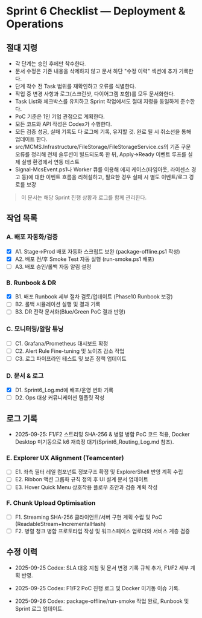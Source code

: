 # Sprint 6 Checklist — Deployment & Operations

## 절대 지령
- 각 단계는 승인 후에만 착수한다.
- 문서 수정은 기존 내용을 삭제하지 않고 문서 하단 "수정 이력" 섹션에 추가 기록한다.
- 단계 착수 전 Task 범위를 재확인하고 오류를 식별한다.
- 작업 중 변경 사항과 로그(스크린샷, 다이어그램 포함)를 모두 문서화한다.
- Task List와 체크박스를 유지하고 Sprint 작업에서도 절대 지령을 동일하게 준수한다.
- PoC 기준은 1인 기업 관점으로 계획한다.
- 모든 코드와 API 작성은 Codex가 수행한다.
- 모든 검증 성공, 실패 기록도 다 로그에 기록, 유지할 것. 완료 될 시 취소선을 통해 업데이트 한다.
- src/MCMS.Infrastructure/FileStorage/FileStorageService.cs의 기존 구문 오류를 정리해 전체 솔루션이 빌드되도록 한 뒤, Apply→Ready 이벤트 루프를 실제 실행 환경에서 연동 테스트
- Signal-McsEvent.ps1나 Worker 큐를 이용해 에지 케이스(타임아웃, 라이센스 경고 등)에 대한 이벤트 흐름을 리허설하고, 필요한 경우 실패 시 별도 이벤트/로그 경로를 보강

> 이 문서는 해당 Sprint 진행 상황과 로그를 함께 관리한다.

## 작업 목록
### A. 배포 자동화/검증
- [x] A1. Stage→Prod 배포 자동화 스크립트 보완 (package-offline.ps1 작성)
- [x] A2. 배포 전/후 Smoke Test 자동 실행 (run-smoke.ps1 배포)
- [ ] A3. 배포 승인/롤백 자동 알림 설정

### B. Runbook & DR
- [x] B1. 배포 Runbook 세부 절차 검토/업데이트 (Phase10 Runbook 보강)
- [ ] B2. 롤백 시뮬레이션 실행 및 결과 기록
- [ ] B3. DR 전략 문서화(Blue/Green PoC 결과 반영)

### C. 모니터링/알람 튜닝
- [ ] C1. Grafana/Prometheus 대시보드 확정
- [ ] C2. Alert Rule Fine-tuning 및 노이즈 감소 작업
- [ ] C3. 로그 파이프라인 테스트 및 보존 정책 업데이트

### D. 문서 & 로그
- [x] D1. Sprint6_Log.md에 배포/운영 변화 기록
- [ ] D2. Ops 대상 커뮤니케이션 템플릿 작성

## 로그 기록
- 2025-09-25: F1/F2 스트리밍 SHA-256 & 병렬 병합 PoC 코드 적용, Docker Desktop 미기동으로 k6 재측정 대기(Sprint6_Routing_Log.md 참조).

### E. Explorer UX Alignment (Teamcenter)
- [ ] E1. 좌측 필터 레일 컴포넌트 정보구조 확정 및 ExplorerShell 반영 계획 수립
- [ ] E2. Ribbon 액션 그룹화 규칙 정의 후 UI 설계 문서 업데이트
- [ ] E3. Hover Quick Menu 상호작용 플로우 초안과 검증 계획 작성
### F. Chunk Upload Optimisation
- [ ] F1. Streaming SHA-256 클라이언트/서버 구현 계획 수립 및 PoC (ReadableStream+IncrementalHash)
- [ ] F2. 병렬 청크 병합 프로토타입 작성 및 워크스페이스 업로더와 서비스 계층 검증
## 수정 이력
- 2025-09-25 Codex: SLA 대응 지침 및 문서 변경 기록 규칙 추가, F1/F2 세부 계획 반영.
- 2025-09-25 Codex: F1/F2 PoC 진행 로그 및 Docker 미기동 이슈 기록.


- 2025-09-26 Codex: package-offline/run-smoke 작업 완료, Runbook 및 Sprint 로그 업데이트.
